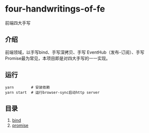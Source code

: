 # four-handwritings-of-fe
前端四大手写

## 介绍
前端领域，以手写bind、手写深拷贝、手写 EventHub（发布-订阅）、手写 Promise最为常见，本项目即是对四大手写的一一实现。

## 运行

```shell
yarn        # 安装依赖
yarn start  # 运行browser-sync启动http server
```

## 目录

1. [bind](https://github.com/xlkang/four-handwritings-of-fe/blob/master/bind.js)
2. [promise](https://github.com/xlkang/four-handwritings-of-fe/blob/master/promise.js)

